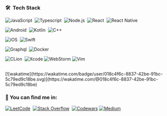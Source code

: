 


### 🛠 &nbsp;Tech Stack

![JavaScript](https://img.shields.io/badge/-JavaScript-05122A?style=flat&logo=javascript)&nbsp;
![Typescript](https://img.shields.io/badge/-TypeScript-05122A?style=flat&logo=TypeScript)&nbsp;
![Node.js](https://img.shields.io/badge/-Node.js-05122A?style=flat&logo=node.js)&nbsp;
![React](https://img.shields.io/badge/-React-05122A?style=flat&logo=react)&nbsp;
![React Native](https://img.shields.io/badge/-React%20Native-05122A?style=flat&logo=react)&nbsp;

![Android](https://img.shields.io/badge/-Android-05122A?style=flat&logo=android)&nbsp;
![Kotlin](https://img.shields.io/badge/kotlin-%237F52FF.svg?style=flat&logo=kotlin&logoColor=white)&nbsp;
![C++](https://img.shields.io/badge/c++-%2300599C.svg?style=flat&logo=c%2B%2B&logoColor=black)&nbsp;

![iOS](https://img.shields.io/badge/iOS-000000?style=flat&logo=ios&logoColor=white)&nbsp;
![Swift](https://img.shields.io/badge/swift-F54A2A?style=flat&logo=swift&logoColor=white)&nbsp;

![Graphql](https://img.shields.io/badge/-Graphql-05122A?style=flat&logo=graphql&logoColor=663399)&nbsp;
![Docker](https://img.shields.io/badge/-Docker-05122A?style=flat&logo=docker)&nbsp;

![CLion](https://img.shields.io/badge/CLion-black?style=flat&logo=clion&logoColor=white)&nbsp;
![Xcode](https://img.shields.io/badge/Xcode-007ACC?style=flat&logo=Xcode&logoColor=white)
![WebStorm](https://img.shields.io/badge/webstorm-143?style=flat&logo=webstorm&logoColor=white&color=black)
![Vim](https://img.shields.io/badge/VIM-%2311AB00.svg?style=flat&logo=vim&logoColor=white)


<br/>
[![wakatime](https://wakatime.com/badge/user/018c4f6c-8837-42be-91bc-5c79ed9c18be.svg)](https://wakatime.com/@018c4f6c-8837-42be-91bc-5c79ed9c18be)

<br/>

### 🪩 You can find me in:
[![LeetCode](https://img.shields.io/badge/LeetCode-000000?style=flat&logo=LeetCode&logoColor=#d16c06)](https://leetcode.com/GennadySX)&nbsp;
[![Stack Overflow](https://img.shields.io/badge/-Stackoverflow-FE7A16?style=flat&logo=stack-overflow&logoColor=white)](https://stackoverflow.com/users/7770973/gennady-sabirovsky)&nbsp;
[![Codewars](https://img.shields.io/badge/Codewars-B1361E?style=flat&logo=codewars&logoColor=grey)](https://www.codewars.com/users/GennadySX)
[![Medium](https://img.shields.io/badge/Medium-12100E?style=flat&logo=medium&logoColor=white)](https://meduim.com/gennadysx)
